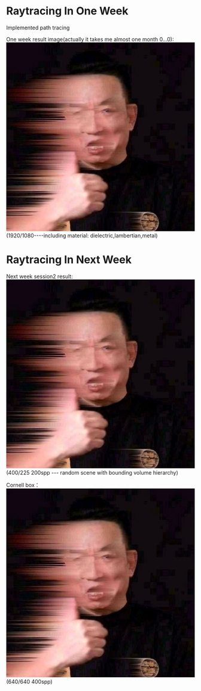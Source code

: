 # Raytracing In One Week
Implemented  path tracing

One week result image(actually it takes me almost one month 0...0):
![img](images/shaoji.jpg)
(1920/1080----including material: dielectric,lambertian,metal)

# Raytracing In Next Week  
Next week session2 result:  
![img](images/shaoji.jpg)  
(400/225 200spp --- random scene with bounding volume hierarchy)

Cornell box：  
![img](images/shaoji.jpg)   
(640/640 400spp)  
